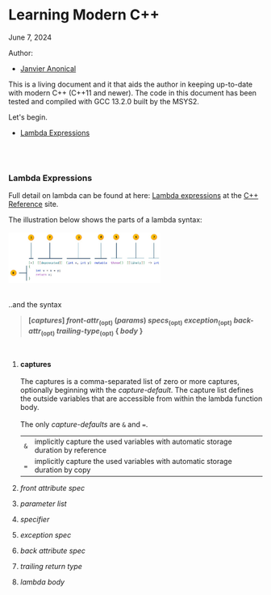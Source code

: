 # <a name="main"></a>Learning Modern C++

June 7, 2024

Author:

* [Janvier Anonical](http://www.linkedin.com/in/janvierja)

This is a living document and it that aids the author in keeping up-to-date with modern C++ (C++11 and newer).
The code in this document has been tested and compiled with GCC 13.2.0 built by the MSYS2.

Let's begin.

* [Lambda Expressions](#lambda-expressions)

<br/>
<br/>

### <a name="lambda-expressions"></a>Lambda Expressions

Full detail on lambda can be found at here: [Lambda expressions](https://en.cppreference.com/w/cpp/language/lambda) at the [C++ Reference](https://en.cppreference.com/w/) site.

The illustration below shows the parts of a lambda syntax:
<br/>
<br/>
<img src="lambda-with-labels.jpg" width="60%" height="60%">
<br/>
<br/>

..and the syntax

> **[_captures_] _front-attr_<sub>(opt)</sub> (_params﻿_) _specs_<sub>(opt)</sub> _exception_<sub>(opt)</sub> _back-attr_<sub>(opt)</sub> _trailing-type_<sub>(opt)</sub> { _body_ }**
<br/>

1. **captures**
   <br/>
   <br/>
   The captures is a comma-separated list of zero or more captures, optionally beginning with the _capture-default_.
   The capture list defines the outside variables that are accessible from within the lambda function body.
   <br/>
   <br/>
   The only _capture-defaults_ are `&` and `=`.

   |||
   |---|---|
   |`&`|implicitly capture the used variables with automatic storage duration by reference|
   |`=`|implicitly capture the used variables with automatic storage duration by copy|
   
3. *front attribute spec*
4. *parameter list*
5. *specifier*
6. *exception spec*
7. *back attribute spec*
8. *trailing return type*
9. *lambda body*
